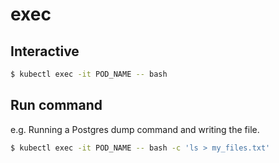 # exec

## Interactive

```sh
$ kubectl exec -it POD_NAME -- bash
```

## Run command

e.g. Running a Postgres dump command and writing the file.

```sh
$ kubectl exec -it POD_NAME -- bash -c 'ls > my_files.txt'
```

